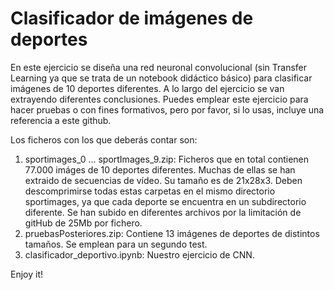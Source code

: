 # Clasificador de imágenes de deportes


En este ejercicio se diseña una red neuronal convolucional (sin Transfer Learning ya que se trata de un notebook didáctico básico) para clasificar imágenes de 10 deportes diferentes. A lo largo del ejercicio se van extrayendo diferentes conclusiones. Puedes emplear este ejercicio para hacer pruebas o con fines formativos, pero por favor, si lo usas, incluye una referencia a este github.

Los ficheros con los que deberás contar son: 

1. sportimages_0 ... sportImages_9.zip: Ficheros que en total contienen 77.000 imáges de 10 deportes diferentes. Muchas de ellas se han extraido de secuencias de vídeo. Su tamaño es de 21x28x3. Deben descomprimirse todas estas carpetas en el mismo directorio sportimages, ya que cada deporte se encuentra en un subdirectorio diferente. Se han subido en diferentes archivos por la limitación de gitHub de 25Mb por fichero.
2. pruebasPosteriores.zip: Contiene 13 imágenes de deportes de distintos tamaños. Se emplean para un segundo test.
3. clasificador_deportivo.ipynb: Nuestro ejercicio de CNN.

Enjoy it!
